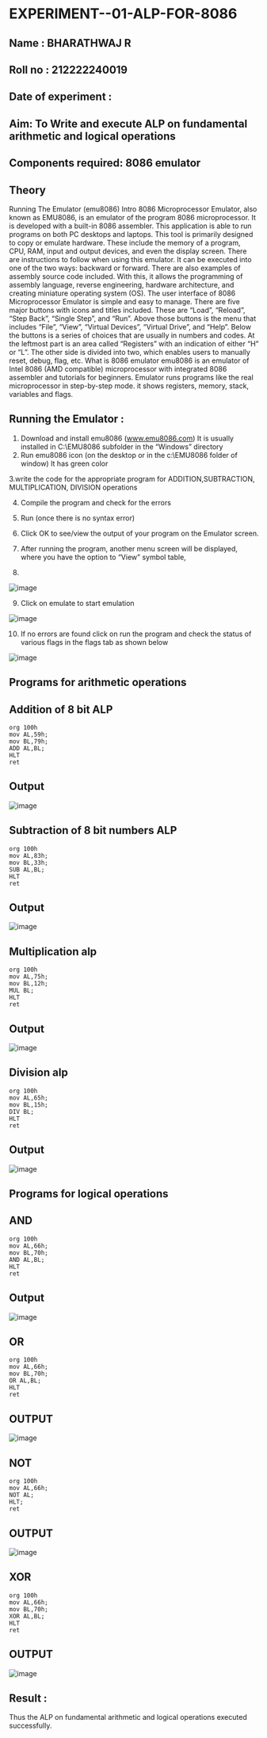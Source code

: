 # EXPERIMENT--01-ALP-FOR-8086

 ## Name : BHARATHWAJ R 

## Roll no : 212222240019

## Date of experiment :





## Aim: To Write and execute ALP on fundamental arithmetic and logical operations

## Components required: 8086  emulator 

## Theory 
Running The Emulator (emu8086) Intro 8086 Microprocessor Emulator, also known as EMU8086, is an emulator of the program 8086 microprocessor. It is developed with a built-in 8086 assembler. This application is able to run programs on both PC desktops and laptops. This tool is primarily designed to copy or emulate hardware. These include the memory of a program, CPU, RAM, input and output devices, and even the display screen. There are instructions to follow when using this emulator. It can be executed into one of the two ways: backward or forward. There are also examples of assembly source code included. With this, it allows the programming of assembly language, reverse engineering, hardware architecture, and creating miniature operating system (OS). The user interface of 8086 Microprocessor Emulator is simple and easy to manage. There are five major buttons with icons and titles included. These are “Load”, “Reload”, “Step Back”, “Single Step”, and “Run”. Above those buttons is the menu that includes “File”, “View”, “Virtual Devices”, “Virtual Drive”, and “Help”. Below the buttons is a series of choices that are usually in numbers and codes. At the leftmost part is an area called “Registers” with an indication of either “H” or “L”. The other side is divided into two, which enables users to manually reset, debug, flag, etc. What is 8086 emulator emu8086 is an emulator of Intel 8086 (AMD compatible) microprocessor with integrated 8086 assembler and tutorials for beginners. Emulator runs programs like the real microprocessor in step-by-step mode. it shows registers, memory, stack, variables and flags.


 ## Running the Emulator :
 
1.	Download and install emu8086 (www.emu8086.com) It is usually installed in C:\EMU8086 subfolder in the “Windows” directory
2.	  Run  emu8086 icon (on the desktop or in the c:\EMU8086 folder of window) It has green color 
 
3.write the code for the appropriate program for ADDITION,SUBTRACTION, MULTIPLICATION, DIVISION operations

4.	 Compile the program and check for the errors 
5.	Run (once there is no syntax error) 

6.	Click OK to see/view the output of your program on the Emulator screen. 


7.	After running the program, another menu screen will be displayed, where you have the option to “View” symbol table,
8.	 


![image](https://user-images.githubusercontent.com/36288975/189273263-d65baae9-4b8f-4723-afb3-c0ffa4052b04.png)











9.	Click on emulate to start emulation 








![image](https://user-images.githubusercontent.com/36288975/189273273-9bb36ec1-e2e8-4892-8d35-37707332bfdc.png)








10.	If no errors are found click on run the program and check the status of various flags in the flags tab as shown below 






![image](https://user-images.githubusercontent.com/36288975/189273277-113a2a33-4a40-4ff8-95a5-ecd3a1f504fe.png)







## Programs for arithmetic  operations

## Addition  of 8 bit ALP 

```
org 100h
mov AL,59h;
mov BL,79h;
ADD AL,BL;
HLT
ret
```



## Output  


![image](https://github.com/BHARATHWAJRAMESH/EXPERIMENT--01-ALP-FOR-8086/assets/119394248/7260bd5a-de63-4260-989a-29fa6adfd2b9)

 
## Subtraction   of 8 bit numbers  ALP 

```
org 100h
mov AL,83h;
mov BL,33h;
SUB AL,BL;
HLT
ret
```

 
## Output  

![image](https://github.com/BHARATHWAJRAMESH/EXPERIMENT--01-ALP-FOR-8086/assets/119394248/0804d2eb-1583-4b41-8e59-3ad8cd775d1d)

## Multiplication alp 

```
org 100h
mov AL,75h;
mov BL,12h;
MUL BL;
HLT
ret
```

 ## Output  
 
 ![image](https://github.com/BHARATHWAJRAMESH/EXPERIMENT--01-ALP-FOR-8086/assets/119394248/1a956607-691c-4c71-a354-fe83a3dc7188)



## Division alp 

```
org 100h
mov AL,65h;
mov BL,15h;
DIV BL;
HLT
ret
```

## Output  

![image](https://github.com/BHARATHWAJRAMESH/EXPERIMENT--01-ALP-FOR-8086/assets/119394248/eef5b445-8fa8-4209-a034-669184ba7666)


## Programs for logical operations

## AND
```
org 100h
mov AL,66h;
mov BL,70h;
AND AL,BL;
HLT
ret
```

## Output

![image](https://github.com/BHARATHWAJRAMESH/EXPERIMENT--01-ALP-FOR-8086/assets/119394248/78f22105-3745-4784-973d-a9b1232e92a3)


## OR

```
org 100h
mov AL,66h;
mov BL,70h;
OR AL,BL;
HLT
ret
```

## OUTPUT 

![image](https://github.com/BHARATHWAJRAMESH/EXPERIMENT--01-ALP-FOR-8086/assets/119394248/5d95f130-2054-4cf7-8d3c-27552f066f7a)

## NOT 

```
org 100h
mov AL,66h;
NOT AL;
HLT;
ret
```

## OUTPUT

![image](https://github.com/BHARATHWAJRAMESH/EXPERIMENT--01-ALP-FOR-8086/assets/119394248/3ae3ffee-bce9-413c-8341-44eeefb49139)

## XOR

```
org 100h
mov AL,66h;
mov BL,70h;
XOR AL,BL;
HLT
ret
```

## OUTPUT 

![image](https://github.com/BHARATHWAJRAMESH/EXPERIMENT--01-ALP-FOR-8086/assets/119394248/7770d923-68c4-42d1-9b72-e020c11833f8)





## Result :

Thus the ALP on fundamental arithmetic and logical operations executed successfully.


 








